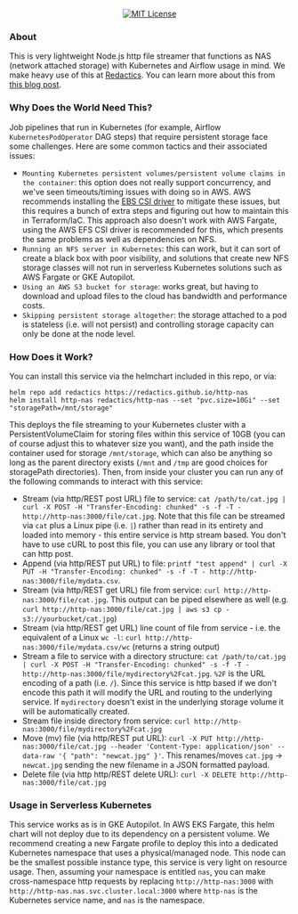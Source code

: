 <p align="center">
<a href="https://opensource.org/licenses/MIT"><img alt="MIT License" src="https://img.shields.io/badge/License-MIT-yellow.svg"></a>
</p>

### About

This is very lightweight Node.js http file streamer that functions as NAS (network attached storage) with Kubernetes and Airflow usage in mind. We make heavy use of this at [Redactics](https://www.redactics.com). You can learn more about this from [this blog post](https://medium.com/p/f68d88f548fe).

### Why Does the World Need This?

Job pipelines that run in Kubernetes (for example, Airflow `KubernetesPodOperator` DAG steps) that require persistent storage face some challenges. Here are some common tactics and their associated issues:

* `Mounting Kubernetes persistent volumes/persistent volume claims in the container`: this option does not really support concurrency, and we've seen timeouts/timing issues with doing so in AWS. AWS recommends installing the [EBS CSI driver](https://docs.aws.amazon.com/eks/latest/userguide/ebs-csi.html) to mitigate these issues, but this requires a bunch of extra steps and figuring out how to maintain this in Terraform/IaC. This approach also doesn't work with AWS Fargate, using the AWS EFS CSI driver is recommended for this, which presents the same problems as well as dependencies on NFS.
* `Running an NFS server in Kubernetes`: this can work, but it can sort of create a black box with poor visibility, and solutions that create new NFS storage classes will not run in serverless Kubernetes solutions such as AWS Fargate or GKE Autopilot.
* `Using an AWS S3 bucket for storage`: works great, but having to download and upload files to the cloud has bandwidth and performance costs.
* `Skipping persistent storage altogether`: the storage attached to a pod is stateless (i.e. will not persist) and controlling storage capacity can only be done at the node level.

### How Does it Work?

You can install this service via the helmchart included in this repo, or via:

```
helm repo add redactics https://redactics.github.io/http-nas
helm install http-nas redactics/http-nas --set "pvc.size=10Gi" --set "storagePath=/mnt/storage"
```

This deploys the file streaming to your Kubernetes cluster with a PersistentVolumeClaim for storing files within this service of 10GB (you can of course adjust this to whatever size you want), and the path inside the container used for storage `/mnt/storage`, which can also be anything so long as the parent directory exists (`/mnt` and `/tmp` are good choices for storagePath directories). Then, from inside your cluster you can run any of the following commands to interact with this service:

* Stream (via http/REST post URL) file to service: `cat /path/to/cat.jpg | curl -X POST -H "Transfer-Encoding: chunked" -s -f -T - http://http-nas:3000/file/cat.jpg`. Note that this file can be streamed via `cat` plus a Linux pipe (i.e. `|`) rather than read in its entirety and loaded into memory - this entire service is http stream based. You don't have to use cURL to post this file, you can use any library or tool that can http post.
* Append (via http/REST put URL) to file: `printf "test append" | curl -X PUT -H "Transfer-Encoding: chunked" -s -f -T - http://http-nas:3000/file/mydata.csv`.
* Stream (via http/REST get URL) file from service: `curl http://http-nas:3000/file/cat.jpg`. This output can be piped elsewhere as well (e.g. `curl http://http-nas:3000/file/cat.jpg | aws s3 cp - s3://yourbucket/cat.jpg`)
* Stream (via http/REST get URL) line count of file from service - i.e. the equivalent of a Linux `wc -l`: `curl http://http-nas:3000/file/mydata.csv/wc` (returns a string output)
* Stream a file to service with a directory structure: `cat /path/to/cat.jpg | curl -X POST -H "Transfer-Encoding: chunked" -s -f -T - http://http-nas:3000/file/mydirectory%2Fcat.jpg`. `%2F` is the URL encoding of a path (i.e. `/`). Since this service is http based if we don't encode this path it will modify the URL and routing to the underlying service. If `mydirectory` doesn't exist in the underlying storage volume it will be automatically created.
* Stream file inside directory from service: `curl http://http-nas:3000/file/mydirectory%2Fcat.jpg`
* Move (mv) file (via http/REST put URL): `curl -X PUT http://http-nas:3000/file/cat.jpg --header 'Content-Type: application/json' --data-raw '{ "path": "newcat.jpg" }'`. This renames/moves `cat.jpg` -> `newcat.jpg` sending the new filename in a JSON formatted payload.
* Delete file (via http http/REST delete URL): `curl -X DELETE http://http-nas:3000/file/cat.jpg`

### Usage in Serverless Kubernetes

This service works as is in GKE Autopilot. In AWS EKS Fargate, this helm chart will not deploy due to its dependency on a persistent volume. We recommend creating a new Fargate profile to deploy this into a dedicated Kubernetes namespace that uses a physical/managed node. This node can be the smallest possible instance type, this service is very light on resource usage. Then, assuming your namespace is entitled `nas`, you can make cross-namespace http requests by replacing `http://http-nas:3000` with `http://http-nas.nas.svc.cluster.local:3000` where `http-nas` is the Kubernetes service name, and `nas` is the namespace.
